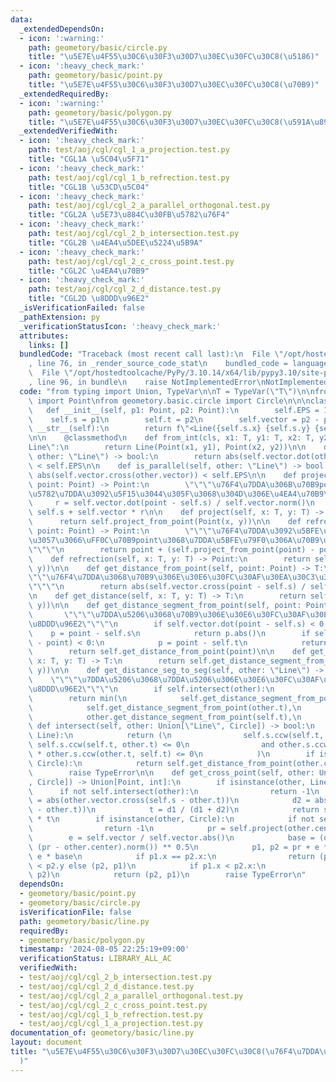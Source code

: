 ```yaml
---
data:
  _extendedDependsOn:
  - icon: ':warning:'
    path: geometory/basic/circle.py
    title: "\u5E7E\u4F55\u30C6\u30F3\u30D7\u30EC\u30FC\u30C8(\u5186)"
  - icon: ':heavy_check_mark:'
    path: geometory/basic/point.py
    title: "\u5E7E\u4F55\u30C6\u30F3\u30D7\u30EC\u30FC\u30C8(\u70B9)"
  _extendedRequiredBy:
  - icon: ':warning:'
    path: geometory/basic/polygon.py
    title: "\u5E7E\u4F55\u30C6\u30F3\u30D7\u30EC\u30FC\u30C8(\u591A\u89D2\u5F62)"
  _extendedVerifiedWith:
  - icon: ':heavy_check_mark:'
    path: test/aoj/cgl/cgl_1_a_projection.test.py
    title: "CGL1A \u5C04\u5F71"
  - icon: ':heavy_check_mark:'
    path: test/aoj/cgl/cgl_1_b_refrection.test.py
    title: "CGL1B \u53CD\u5C04"
  - icon: ':heavy_check_mark:'
    path: test/aoj/cgl/cgl_2_a_parallel_orthogonal.test.py
    title: "CGL2A \u5E73\u884C\u30FB\u5782\u76F4"
  - icon: ':heavy_check_mark:'
    path: test/aoj/cgl/cgl_2_b_intersection.test.py
    title: "CGL2B \u4EA4\u5DEE\u5224\u5B9A"
  - icon: ':heavy_check_mark:'
    path: test/aoj/cgl/cgl_2_c_cross_point.test.py
    title: "CGL2C \u4EA4\u70B9"
  - icon: ':heavy_check_mark:'
    path: test/aoj/cgl/cgl_2_d_distance.test.py
    title: "CGL2D \u8DDD\u96E2"
  _isVerificationFailed: false
  _pathExtension: py
  _verificationStatusIcon: ':heavy_check_mark:'
  attributes:
    links: []
  bundledCode: "Traceback (most recent call last):\n  File \"/opt/hostedtoolcache/PyPy/3.10.14/x64/lib/pypy3.10/site-packages/onlinejudge_verify/documentation/build.py\"\
    , line 76, in _render_source_code_stat\n    bundled_code = language.bundle(\n\
    \  File \"/opt/hostedtoolcache/PyPy/3.10.14/x64/lib/pypy3.10/site-packages/onlinejudge_verify/languages/python.py\"\
    , line 96, in bundle\n    raise NotImplementedError\nNotImplementedError\n"
  code: "from typing import Union, TypeVar\n\nT = TypeVar(\"T\")\n\nfrom geometory.basic.point\
    \ import Point\nfrom geometory.basic.circle import Circle\n\n\nclass Line:\n \
    \   def __init__(self, p1: Point, p2: Point):\n        self.EPS = 1e-10\n    \
    \    self.s = p1\n        self.t = p2\n        self.vector = p2 - p1\n\n    def\
    \ __str__(self):\n        return f\"<Line({self.s.x} {self.s.y} {self.t.x} {self.t.y})>\"\
    \n\n    @classmethod\n    def from_int(cls, x1: T, y1: T, x2: T, y2: T) -> \"\
    Line\":\n        return Line(Point(x1, y1), Point(x2, y2))\n\n    def is_orthogonal(self,\
    \ other: \"Line\") -> bool:\n        return abs(self.vector.dot(other.vector))\
    \ < self.EPS\n\n    def is_parallel(self, other: \"Line\") -> bool:\n        return\
    \ abs(self.vector.cross(other.vector)) < self.EPS\n\n    def project_from_point(self,\
    \ point: Point) -> Point:\n        \"\"\"\u76F4\u7DDA\u306B\u70B9point\u304B\u3089\
    \u5782\u7DDA\u3092\u5F15\u3044\u305F\u3068\u304D\u306E\u4EA4\u70B9\"\"\"\n   \
    \     r = self.vector.dot(point - self.s) / self.vector.norm()\n        return\
    \ self.s + self.vector * r\n\n    def project(self, x: T, y: T) -> Point:\n  \
    \      return self.project_from_point(Point(x, y))\n\n    def refrection_from_point(self,\
    \ point: Point) -> Point:\n        \"\"\"\u76F4\u7DDA\u3092\u5BFE\u79F0\u8EF8\u3068\
    \u3057\u3066\uFF0C\u70B9point\u3068\u7DDA\u5BFE\u79F0\u306A\u70B9\u306E\u5EA7\u6A19\
    \"\"\"\n        return point + (self.project_from_point(point) - point) * 2\n\n\
    \    def refrection(self, x: T, y: T) -> Point:\n        return self.refrection_from_point(Point(x,\
    \ y))\n\n    def get_distance_from_point(self, point: Point) -> T:\n        \"\
    \"\"\u76F4\u7DDA\u3068\u70B9\u306E\u30E6\u30FC\u30AF\u30EA\u30C3\u30C9\u8DDD\u96E2\
    \"\"\"\n        return abs(self.vector.cross(point - self.s) / self.vector.abs())\n\
    \n    def get_distance(self, x: T, y: T) -> T:\n        return self.get_distance_from_point(Point(x,\
    \ y))\n\n    def get_distance_segment_from_point(self, point: Point) -> T:\n \
    \       \"\"\"\u7DDA\u5206\u3068\u70B9\u306E\u30E6\u30FC\u30AF\u30EA\u30C3\u30C9\
    \u8DDD\u96E2\"\"\"\n        if self.vector.dot(point - self.s) < 0:\n        \
    \    p = point - self.s\n            return p.abs()\n        if self.vector.dot(self.t\
    \ - point) < 0:\n            p = point - self.t\n            return p.abs()\n\
    \        return self.get_distance_from_point(point)\n\n    def get_distance_segment(self,\
    \ x: T, y: T) -> T:\n        return self.get_distance_segment_from_point(Point(x,\
    \ y))\n\n    def get_distance_seg_to_seg(self, other: \"Line\") -> int:\n    \
    \    \"\"\"\u7DDA\u5206\u3068\u7DDA\u5206\u306E\u30E6\u30FC\u30AF\u30EA\u30C3\u30C9\
    \u8DDD\u96E2\"\"\"\n        if self.intersect(other):\n            return 0\n\
    \        return min(\n            self.get_distance_segment_from_point(other.s),\n\
    \            self.get_distance_segment_from_point(other.t),\n            other.get_distance_segment_from_point(self.s),\n\
    \            other.get_distance_segment_from_point(self.t),\n        )\n\n   \
    \ def intersect(self, other: Union[\"Line\", Circle]) -> bool:\n        if isinstance(other,\
    \ Line):\n            return (\n                self.s.ccw(self.t, other.s) *\
    \ self.s.ccw(self.t, other.t) <= 0\n                and other.s.ccw(other.t, self.s)\
    \ * other.s.ccw(other.t, self.t) <= 0\n            )\n        if isinstance(other,\
    \ Circle):\n            return self.get_distance_from_point(other.center) <= other.r\n\
    \        raise TypeError\n\n    def get_cross_point(self, other: Union[\"Line\"\
    , Circle]) -> Union[Point, int]:\n        if isinstance(other, Line):\n      \
    \      if not self.intersect(other):\n                return -1\n            d1\
    \ = abs(other.vector.cross(self.s - other.t))\n            d2 = abs(other.vector.cross(self.t\
    \ - other.t))\n            t = d1 / (d1 + d2)\n            return self.s + (self.vector)\
    \ * t\n        if isinstance(other, Circle):\n            if not self.intersect(other):\n\
    \                return -1\n            pr = self.project(other.center)\n    \
    \        e = self.vector / self.vector.abs()\n            base = (other.r**2 -\
    \ (pr - other.center).norm()) ** 0.5\n            p1, p2 = pr + e * base, pr -\
    \ e * base\n            if p1.x == p2.x:\n                return (p1, p2) if p1.y\
    \ < p2.y else (p2, p1)\n            if p1.x < p2.x:\n                return (p1,\
    \ p2)\n            return (p2, p1)\n        raise TypeError\n"
  dependsOn:
  - geometory/basic/point.py
  - geometory/basic/circle.py
  isVerificationFile: false
  path: geometory/basic/line.py
  requiredBy:
  - geometory/basic/polygon.py
  timestamp: '2024-08-05 22:25:19+09:00'
  verificationStatus: LIBRARY_ALL_AC
  verifiedWith:
  - test/aoj/cgl/cgl_2_b_intersection.test.py
  - test/aoj/cgl/cgl_2_d_distance.test.py
  - test/aoj/cgl/cgl_2_a_parallel_orthogonal.test.py
  - test/aoj/cgl/cgl_2_c_cross_point.test.py
  - test/aoj/cgl/cgl_1_b_refrection.test.py
  - test/aoj/cgl/cgl_1_a_projection.test.py
documentation_of: geometory/basic/line.py
layout: document
title: "\u5E7E\u4F55\u30C6\u30F3\u30D7\u30EC\u30FC\u30C8(\u76F4\u7DDA\u30FB\u7DDA\u5206\
  )"
---
```

